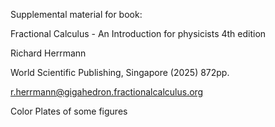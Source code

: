 Supplemental material for book:

Fractional Calculus - An Introduction for physicists 4th edition

Richard Herrmann

World Scientific Publishing, Singapore (2025) 872pp.

r.herrmann@gigahedron.fractionalcalculus.org


Color Plates of some figures